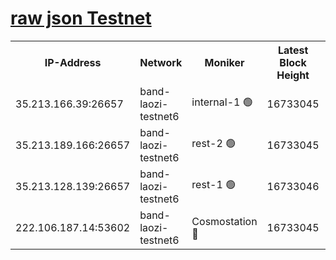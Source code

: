 
[raw json Testnet](https://rpc-check.bandt.stavr.tech/bandt/rpcbandt_result.json)
=

<table><tr><th>IP-Address</th><th>Network</th><th>Moniker</th><th>Latest Block Height</th><th>Earliest Block Height</th><th>Catching Up</th><th>Tx Index</th><th>Voting Power</th><th>Scan Time</th></tr><tr><td>35.213.166.39:26657</td><td>band-laozi-testnet6</td><td>internal-1 🟢</td><td>16733045</td><td>16633045</td><td>False</td><td>on</td><td>0</td><td>2024-03-13T02:02:13.849104640UTC</td></tr><tr><td>35.213.189.166:26657</td><td>band-laozi-testnet6</td><td>rest-2 🟢</td><td>16733045</td><td>16633045</td><td>False</td><td>on</td><td>0</td><td>2024-03-13T02:02:14.796064492UTC</td></tr><tr><td>35.213.128.139:26657</td><td>band-laozi-testnet6</td><td>rest-1 🟢</td><td>16733046</td><td>16633046</td><td>False</td><td>on</td><td>0</td><td>2024-03-13T02:02:15.688990902UTC</td></tr><tr><td>222.106.187.14:53602</td><td>band-laozi-testnet6</td><td>Cosmostation 🔴</td><td>16733045</td><td>16668001</td><td>False</td><td>on</td><td>2203686</td><td>2024-03-13T02:02:12.916214586UTC</td></tr></table>

